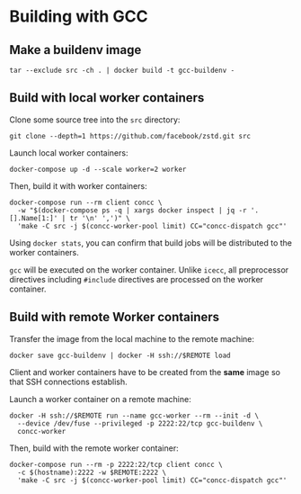 # Building with GCC

## Make a buildenv image

```shell
tar --exclude src -ch . | docker build -t gcc-buildenv -
```

## Build with local worker containers

Clone some source tree into the `src` directory:

```shell
git clone --depth=1 https://github.com/facebook/zstd.git src
```

Launch local worker containers:

```shell
docker-compose up -d --scale worker=2 worker
```

Then, build it with worker containers:

```shell
docker-compose run --rm client concc \
  -w "$(docker-compose ps -q | xargs docker inspect | jq -r '.[].Name[1:]' | tr '\n' ',')" \
  'make -C src -j $(concc-worker-pool limit) CC="concc-dispatch gcc"'
```

Using `docker stats`, you can confirm that build jobs will be distributed to the
worker containers.

`gcc` will be executed on the worker container.  Unlike `icecc`, all
preprocessor directives including `#include` directives are processed on the
worker container.

## Build with remote Worker containers

Transfer the image from the local machine to the remote machine:

```shell
docker save gcc-buildenv | docker -H ssh://$REMOTE load
```

Client and worker containers have to be created from the **same** image so that
SSH connections establish.

Launch a worker container on a remote machine:

```shell
docker -H ssh://$REMOTE run --name gcc-worker --rm --init -d \
  --device /dev/fuse --privileged -p 2222:22/tcp gcc-buildenv \
  concc-worker
```

Then, build with the remote worker container:

```shell
docker-compose run --rm -p 2222:22/tcp client concc \
  -c $(hostname):2222 -w $REMOTE:2222 \
  'make -C src -j $(concc-worker-pool limit) CC="concc-dispatch gcc"'
```
